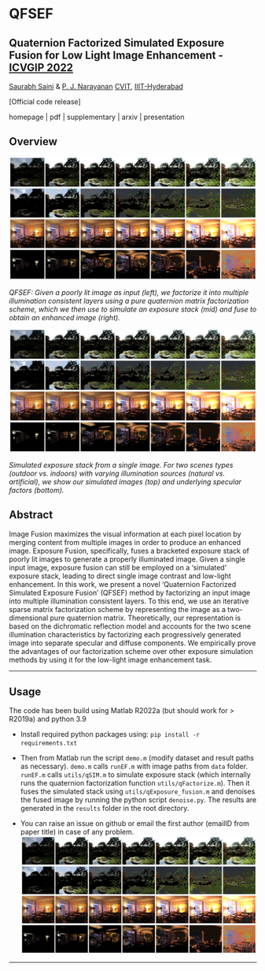 # QFSEF
## Quaternion Factorized Simulated Exposure Fusion for Low Light Image Enhancement - [ICVGIP 2022](https://events.iitgn.ac.in/2022/icvgip/)

[Saurabh Saini](https://sophont01.github.io/) & [P. J. Narayanan](https://scholar.google.co.in/citations?user=3HKjt_IAAAAJ&hl=en&oi=ao)
[CVIT](https://cvit.iiit.ac.in/), [IIIT-Hyderabad](https://www.iiit.ac.in/)

[Official code release] 

homepage | pdf | supplementary | arxiv | presentation 

## Overview

![teaser.png](assets/simstack.png)

_QFSEF: Given a poorly lit image as input (left), we factorize it into multiple illumination consistent layers using a pure quaternion matrix factorization scheme, which we then use to simulate an exposure stack (mid) and fuse to obtain an enhanced image (right)._

![simstack.png](assets/simstack.png)

_Simulated exposure stack from a single image. For two scenes types (outdoor vs. indoors) with varying illumination sources (natural vs. artificial), we show our simulated images (top) and underlying specular factors (bottom)._

## Abstract
Image Fusion maximizes the visual information at each pixel location by merging content from multiple images in order to produce an enhanced image. Exposure Fusion, specifically, fuses a bracketed exposure stack of poorly lit images to generate a properly illuminated image. Given a single input image, exposure fusion can still be employed on a ‘simulated’ exposure stack, leading to direct single image contrast and low-light enhancement. In this work, we present a novel ‘Quaternion Factorized Simulated Exposure Fusion’ (QFSEF) method by factorizing an input image into multiple illumination consistent layers. To this end, we use an iterative sparse matrix factorization scheme by representing the image as a two-dimensional pure quaternion matrix. Theoretically, our representation is based on the dichromatic reflection model and accounts for the two scene illumination characteristics by factorizing each progressively generated image into separate specular and diffuse components. We empirically prove the advantages of our factorization scheme over other exposure simulation methods by using it for the low-light image enhancement task.

-----

## Usage

The code has been build using Matlab R2022a (but should work for > R2019a) and python 3.9

* Install required python packages using:
  `pip install -r requirements.txt`

* Then from Matlab run the script `demo.m` (modify dataset and result paths as necessary).
`demo.m` calls `runEF.m` with image paths from `data` folder.
`runEF.m` calls `utils/qSIM.m` to simulate exposure stack (which internally runs the quaternion factorization function `utils/qFactorize.m`). Then it fuses the simulated stack using `utils/qExposure_fusion.m`  and denoises the fused image by running the python script `denoise.py`. The results are generated in the `results` folder in the root directory. 

* You can raise an issue on github or email the first author (emailID from paper title) in case of any problem. ![teaser.png](assets/simstack.png)

-----
